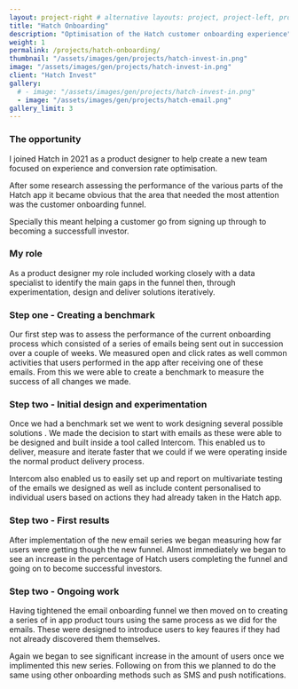 ```yaml
---
layout: project-right # alternative layouts: project, project-left, project-right, project-top
title: "Hatch Onboarding"
description: "Optimisation of the Hatch customer onboarding experience"
weight: 1
permalink: /projects/hatch-onboarding/
thumbnail: "/assets/images/gen/projects/hatch-invest-in.png"
image: "/assets/images/gen/projects/hatch-invest-in.png"
client: "Hatch Invest"
gallery:
  # - image: "/assets/images/gen/projects/hatch-invest-in.png"
  - image: "/assets/images/gen/projects/hatch-email.png"
gallery_limit: 3
---
```


### The opportunity

I joined Hatch in 2021 as a product designer to help create a new team focused on experience and conversion rate optimisation.

After some research assessing the performance of the various parts of the Hatch app it became obvious that the area that needed the most attention was the customer onboarding funnel.

Specially this meant helping a customer go from signing up through to becoming a successfull investor.

### My role

As a product designer my role included working closely with a data specialist to identify the main gaps in the funnel then, through experimentation, design and deliver solutions iteratively.

### Step one - Creating a benchmark

Our first step was to assess the performance of the current onboarding process which consisted of a series of emails being sent out in succession over a couple of weeks. We measured open and click rates as well common activities that users performed in the app after receiving one of these emails. From this we were able to create a benchmark to measure the success of all changes we made.

### Step two - Initial design and experimentation

Once we had a benchmark set we went to work designing several possible solutions . We made the decision to start with emails as these were able to be designed and built inside a tool called Intercom. This enabled us to deliver, measure and iterate faster that we could if we were operating inside the normal product delivery process. 

Intercom also enabled us to easily set up and report on multivariate testing of the emails we designed as well as include content personalised to individual users based on actions they had already taken in the Hatch app.

### Step two - First results

After implementation of the new email series we began measuring how far users were getting though the new funnel. Almost immediately we began to see an increase in the percentage of Hatch users completing the funnel and going on to become successful investors.

### Step two - Ongoing work

Having tightened the email onboarding funnel we then moved on to creating a series of in app product tours using the same process as we did for the emails. These were designed to introduce users to key feaures if they had not already discovered them themselves.

Again we began to see significant increase in the amount of users once we implimented this new series. Following on from this we planned to do the same using other onboarding methods such as SMS and push notifications.

